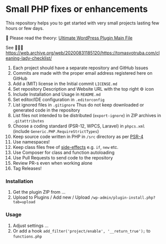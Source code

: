 # Small PHP fixes or enhancements

This repository helps you to get started with very small projects
lasting few hours or few days.

:scroll: Please read the theory: [Ultimate WordPress Plugin Main File](/MAIN-FILE-PARTS.md)

See :broom::woman::memo: https://web.archive.org/web/20200831185120/https://tomasvotruba.com/cleaning-lady-checklist/

1. Each project should have a separate repository and GitHub Issues
1. Commits are made with the proper email address registered here on GitHub
1. Add a (MIT) license in the Initial commit `LICENSE.md`
1. Set repository Description and Website URL
   with the top right :gear: icon
1. Include Installation and Usage in `README.md`
1. Set editor/IDE configuration in `.editorconfig`
1. List ignored files in `.gitignore`
   Thus do not keep downloaded or generated code in the repository
1. List files not intended to be distributed (`export-ignore`) in ZIP archives in `.gitattributes`
1. Choose a coding standard (PSR-12, WPCS, Laravel) in `phpcs.xml` (include `Generic.PHP.RequireStrictTypes`)
1. Keep source code written in PHP in `/src` directory
   as per [PSR-4](https://www.php-fig.org/psr/psr-4/)
1. Use namespaces!
1. Keep class files free of [side-effects](https://www.php-fig.org/psr/psr-1/#23-side-effects)
   e.g. `if`, `new` etc.
1. Use Composer for class and function autoloading
1. Use Pull Requests to send code to the repository
1. Review PR-s even when working alone
1. Tag Releases!

### Installation

1. Get the plugin ZIP from ...
1. Upload to Plugins / Add new / Upload `/wp-admin/plugin-install.php?tab=upload`

### Usage

1. Adjust settings ...
1. Or add a hook `add_filter('project/enable', '__return_true');` to `functions.php`
